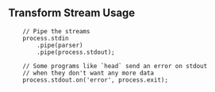 ## Transform Stream Usage


		// Pipe the streams
		process.stdin
			.pipe(parser)
			.pipe(process.stdout);

		// Some programs like `head` send an error on stdout
		// when they don't want any more data
		process.stdout.on('error', process.exit);